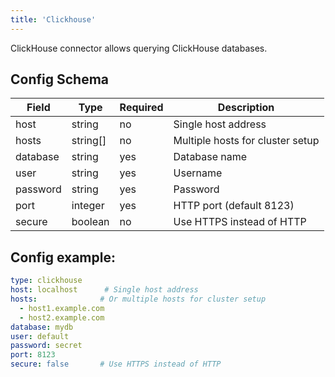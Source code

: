 ```yaml
---
title: 'Clickhouse'
---
```


ClickHouse connector allows querying ClickHouse databases.


## Config Schema

| Field | Type | Required | Description |
|-------|------|----------|-------------|
| host | string | no | Single host address |
| hosts | string[] | no | Multiple hosts for cluster setup |
| database | string | yes | Database name |
| user | string | yes | Username |
| password | string | yes | Password |
| port | integer | yes | HTTP port (default 8123) |
| secure | boolean | no | Use HTTPS instead of HTTP |

## Config example:

```yaml
type: clickhouse
host: localhost      # Single host address
hosts:              # Or multiple hosts for cluster setup
  - host1.example.com
  - host2.example.com
database: mydb
user: default
password: secret
port: 8123
secure: false       # Use HTTPS instead of HTTP 
```
